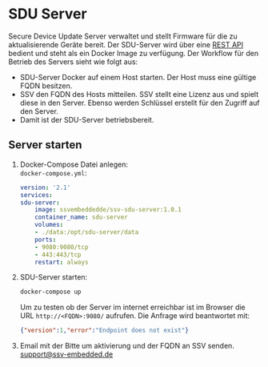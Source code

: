 # SDU Server

Secure Device Update Server verwaltet und stellt Firmware für die zu aktualisierende Geräte bereit. Der SDU-Server wird über eine [REST API](sdu-api.md) bedient und steht als ein Docker Image zu verfügung.
Der Workflow für den Betrieb des Servers sieht wie folgt aus:
- SDU-Server Docker auf einem Host starten. Der Host muss eine gültige FQDN besitzen.
- SSV den FQDN des Hosts mitteilen. SSV stellt eine Lizenz aus und spielt diese in den Server. Ebenso werden Schlüssel erstellt für den Zugriff auf den Server.
- Damit ist der SDU-Server betriebsbereit.

## Server starten
1) Docker-Compose Datei anlegen:  
	`docker-compose.yml`:
	``` yaml
	version: '2.1'
	services:
	sdu-server:
		image: ssvembeddedde/ssv-sdu-server:1.0.1
		container_name: sdu-server
		volumes:
		- ./data:/opt/sdu-server/data
		ports:
		- 9080:9080/tcp
		- 443:443/tcp
		restart: always
	```
2) SDU-Server starten:
	``` bash
	docker-compose up
	```
	Um zu testen ob der Server im internet erreichbar ist im Browser die URL `http://<FQDN>:9080/` aufrufen. Die Anfrage wird beantwortet mit:
	``` json
	{"version":1,"error":"Endpoint does not exist"}
	```
3) Email mit der Bitte um aktivierung und der FQDN an SSV senden.  
[support@ssv-embedded.de](mailto:support@ssv-embedded.de)